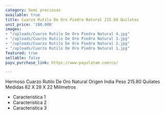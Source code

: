 ```yaml
---
category: Semi preciosas
available: true
title: Cuarzo Rutilo De Oro Piedra Natural 215.80 Quilates
unit_price: '180.000'
images:
- "/uploads/Cuarzo Rutilo De Oro Piedra Natural 4.jpg"
- "/uploads/Cuarzo Rutilo De Oro Piedra Natural 3.jpg"
- "/uploads/Cuarzo Rutilo De Oro Piedra Natural 2.jpg"
- "/uploads/Cuarzo Rutilo De Oro Piedra Natural 1.jpg"
featured: true
sellable: false
payu_purchase_link: https://www.payulatam.com/co/

---
```

Hermoso Cuarzo Rutilo De Oro Natural Origen India Peso 215.80 Quilates Medidas 82 X 28 X 22 Milímetros

* Caracteristica 1
* Caracteristica 2
* Caracteristica 3